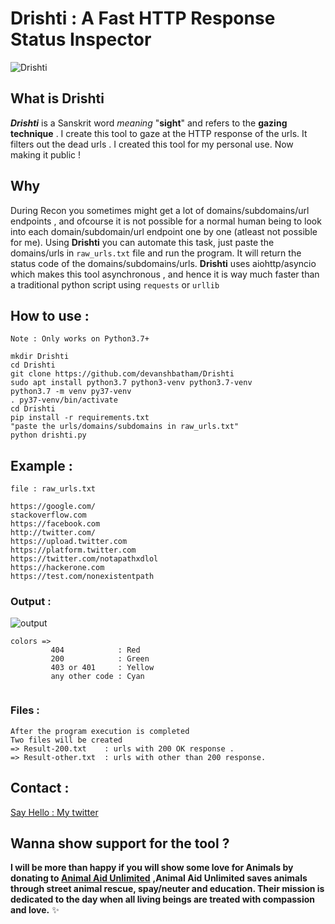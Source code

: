 # Drishti : A Fast HTTP Response Status Inspector

![Drishti](https://raw.githubusercontent.com/devanshbatham/Drishti/master/static/drishti.PNG)
## What is Drishti 
**_Drishti_** is a Sanskrit word _meaning_ "**sight**" and refers to the **gazing technique** . I create this tool to gaze at the HTTP response of the urls. It filters out the dead urls . I created this tool for my personal use. Now making it public !

## Why 

During Recon you sometimes might get a lot of domains/subdomains/url endpoints , and ofcourse it is not possible for a normal human being to look into each domain/subdomain/url endpoint one by one (atleast not possible for me). Using **Drishti** you can automate this task, just paste the domains/urls in `raw_urls.txt` file and run the program. It will return the status code of the domains/subdomains/urls. **Drishti** uses aiohttp/asyncio which makes this tool asynchronous , and hence it is way much faster than a traditional python script using `requests` or `urllib` 

## How to use :
```
Note : Only works on Python3.7+

mkdir Drishti
cd Drishti
git clone https://github.com/devanshbatham/Drishti
sudo apt install python3.7 python3-venv python3.7-venv
python3.7 -m venv py37-venv
. py37-venv/bin/activate
cd Drishti
pip install -r requirements.txt
"paste the urls/domains/subdomains in raw_urls.txt"
python drishti.py
```
## Example : 

```
file : raw_urls.txt

https://google.com/
stackoverflow.com
https://facebook.com
http://twitter.com/
https://upload.twitter.com
https://platform.twitter.com
https://twitter.com/notapathxdlol
https://hackerone.com
https://test.com/nonexistentpath
```

### Output : 
![output](https://raw.githubusercontent.com/devanshbatham/Drishti/master/static/drishti2.PNG)
```
colors =>
         404            : Red
         200            : Green
         403 or 401     : Yellow
         any other code : Cyan
         
```
### Files : 
```
After the program execution is completed
Two files will be created
=> Result-200.txt    : urls with 200 OK response .
=> Result-other.txt  : urls with other than 200 response.
```
## Contact : 

[Say Hello : My twitter](https://twitter.com/0xAsm0d3us)
## Wanna show support for the tool ?

**I will be more than happy if you will show some love for Animals by donating to [Animal Aid Unlimited](https://animalaidunlimited.org/)** **,Animal Aid Unlimited saves animals through street animal rescue, spay/neuter and education. Their mission is dedicated to the day when all living beings are treated with compassion and love.** ✨

